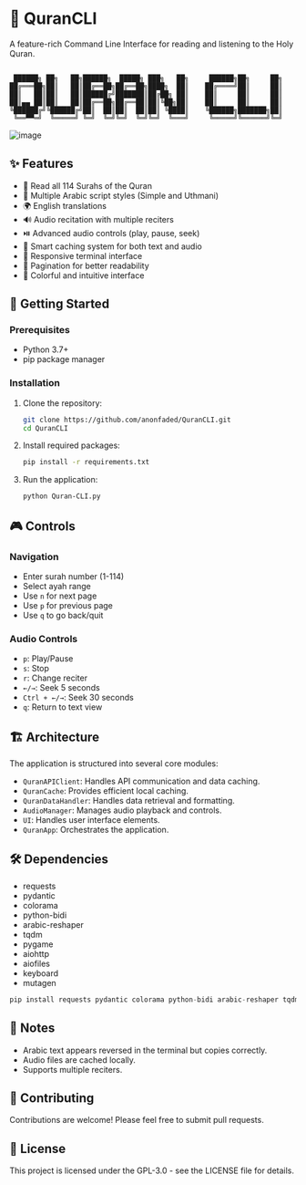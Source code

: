 # 📖 QuranCLI

A feature-rich Command Line Interface for reading and listening to the Holy Quran.

```ascii

 ██████╗ ██╗   ██╗██████╗  █████╗ ███╗   ██╗     ██████╗██╗     ██╗
██╔═══██╗██║   ██║██╔══██╗██╔══██╗████╗  ██║    ██╔════╝██║     ██║
██║   ██║██║   ██║██████╔╝███████║██╔██╗ ██║    ██║     ██║     ██║
██║▄▄ ██║██║   ██║██╔══██╗██╔══██║██║╚██╗██║    ██║     ██║     ██║
╚██████╔╝╚██████╔╝██║  ██║██║  ██║██║ ╚████║    ╚██████╗███████╗██║
 ╚══▀▀═╝  ╚═════╝ ╚═╝  ╚═╝╚═╝  ╚═╝╚═╝  ╚═══╝     ╚═════╝╚══════╝╚═╝

```

![image](https://github.com/user-attachments/assets/e5fa1c2b-fb35-41f9-be34-98688d4bdbc0)


## ✨ Features

- 📑 Read all 114 Surahs of the Quran
- 🎯 Multiple Arabic script styles (Simple and Uthmani)
- 🌍 English translations
- 🔊 Audio recitation with multiple reciters
- ⏯️ Advanced audio controls (play, pause, seek)
- 💾 Smart caching system for both text and audio
- 📱 Responsive terminal interface
- 📖 Pagination for better readability
- 🎨 Colorful and intuitive interface

## 🚀 Getting Started

### Prerequisites

- Python 3.7+
- pip package manager

### Installation

1.  Clone the repository:

    ```bash
    git clone https://github.com/anonfaded/QuranCLI.git
    cd QuranCLI
    ```

2.  Install required packages:

    ```bash
    pip install -r requirements.txt
    ```

3.  Run the application:

    ```bash
    python Quran-CLI.py
    ```

## 🎮 Controls

### Navigation

*   Enter surah number (1-114)
*   Select ayah range
*   Use `n` for next page
*   Use `p` for previous page
*   Use `q` to go back/quit

### Audio Controls

*   `p`: Play/Pause
*   `s`: Stop
*   `r`: Change reciter
*   `←/→`: Seek 5 seconds
*   `Ctrl + ←/→`: Seek 30 seconds
*   `q`: Return to text view

## 🏗️ Architecture

The application is structured into several core modules:

*   `QuranAPIClient`: Handles API communication and data caching.
*   `QuranCache`: Provides efficient local caching.
*   `QuranDataHandler`: Handles data retrieval and formatting.
*   `AudioManager`: Manages audio playback and controls.
*   `UI`: Handles user interface elements.
*   `QuranApp`: Orchestrates the application.

## 🛠️ Dependencies

*   requests
*   pydantic
*   colorama
*   python-bidi
*   arabic-reshaper
*   tqdm
*   pygame
*   aiohttp
*   aiofiles
*   keyboard
*   mutagen

```python
pip install requests pydantic colorama python-bidi arabic-reshaper tqdm pygame aiohttp aiofiles keyboard mutagen
```

## 📝 Notes

*   Arabic text appears reversed in the terminal but copies correctly.
*   Audio files are cached locally.
*   Supports multiple reciters.

## 🤝 Contributing

Contributions are welcome! Please feel free to submit pull requests.

## 📄 License

This project is licensed under the GPL-3.0 - see the LICENSE file for details.
